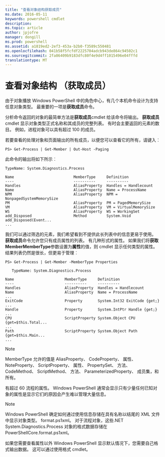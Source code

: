 ```yaml
---
title: "查看对象结构获取成员"
ms.date: 2016-05-11
keywords: powershell cmdlet
description: 
ms.topic: article
author: jpjofre
manager: dongill
ms.prod: powershell
ms.assetid: a1819ed2-2ef3-453a-b2b0-f3589c550481
ms.openlocfilehash: 041b58f5fcfdf2225704adcb943de864c94502c1
ms.sourcegitcommit: 2fa86409b9183dfc80f4e9d4ff1015496e04fffd
translationtype: MT
---
```

# 查看对象结构 （获取成员）
由于对象播放 Windows PowerShell 中的角色中心，有几个本机命令设计为支持任意对象类型。 最重要的一项是**获取成员**命令。

分析命令返回的对象的最简单方法是**获取成员**cmdlet 给该命令将输出。 **获取成员**cmdlet 显示对象类型正式名称和其成员的完整列表。 有时会主要返回的元素的数目。 例如，进程对象可以具有超过 100 的成员。

若要查看的处理对象和页面输出的所有成员，以便您可以查看它的所有，请键入︰

```
PS> Get-Process | Get-Member | Out-Host -Paging
```

此命令的输出将如下所示︰

```
TypeName: System.Diagnostics.Process

Name                           MemberType     Definition
----                           ----------     ----------
Handles                        AliasProperty  Handles = Handlecount
Name                           AliasProperty  Name = ProcessName
NPM                            AliasProperty  NPM = NonpagedSystemMemorySize
PM                             AliasProperty  PM = PagedMemorySize
VM                             AliasProperty  VM = VirtualMemorySize
WS                             AliasProperty  WS = WorkingSet
add_Disposed                   Method         System.Void add_Disposed(Event...
...
```

我们可以通过筛选的元素，我们希望看到不提供此长列表中的信息更易于使用。 **获取成员**命令允许您只有成员属性的列表。 有几种形式的属性。 如果我们将**获取 MemberMemberType**参数设置为**属性**的值，则 cmdlet 显示任何类型的属性。 结果列表仍然是很长，但更易于管理︰

```
PS> Get-Process | Get-Member -MemberType Properties

   TypeName: System.Diagnostics.Process

Name                       MemberType     Definition
----                       ----------     ----------
Handles                    AliasProperty  Handles = Handlecount
Name                       AliasProperty  Name = ProcessName
...
ExitCode                   Property       System.Int32 ExitCode {get;}
...
Handle                     Property       System.IntPtr Handle {get;}
...
CPU                        ScriptProperty System.Object CPU {get=$this.Total...
...
Path                       ScriptProperty System.Object Path {get=$this.Main...
...
```

> [!NOTE]
> MemberType 允许的值是 AliasProperty、 CodeProperty、 属性、 NoteProperty、 ScriptProperty、 属性、 PropertySet、 方法、 CodeMethod、 ScriptMethod、 方法、 ParameterizedProperty、 成员集，和所有。

有超过 60 流程的属性。 Windows PowerShell 通常会显示只有少量任何已知对象的属性是显示它们的原因会产生难以管理大量信息。

> [!NOTE]
> Windows PowerShell 确定如何通过使用信息存储在具有名称以结尾的 XML 文件中显示对象类型。 format.ps1xml。 对于流程对象，这些.NET System.Diagnostics.Process 对象的格式数据存储在 PowerShellCore.format.ps1xml。

如果您需要查看属性以外 Windows PowerShell 显示默认情况下，您需要自己格式输出数据。 这可以通过使用格式 cmdlet。

